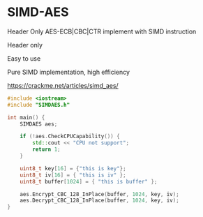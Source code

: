 # SIMD-AES
Header Only AES-ECB|CBC|CTR implement with SIMD instruction

Header only

Easy to use

Pure SIMD implementation, high efficiency

https://crackme.net/articles/simd_aes/

```C++
#include <iostream>
#include "SIMDAES.h"

int main() {
	SIMDAES aes;

	if (!aes.CheckCPUCapability()) {
		std::cout << "CPU not support";
		return 1;
	}

	uint8_t key[16] = {"this is key"};
	uint8_t iv[16] = { "this is iv" };
	uint8_t buffer[1024] = { "this is buffer" };

	aes.Encrypt_CBC_128_InPlace(buffer, 1024, key, iv);
	aes.Decrypt_CBC_128_InPlace(buffer, 1024, key, iv);
}

```
